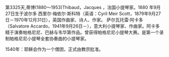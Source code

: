 第3325天,蒂博(1880～1953)Thibaud，Jacques ，法国小提琴家。1880 年9月27日生于波尔多
西里尔·梅依尔·斯科特（英语：Cyril Meir Scott，1879年9月27日－1970年12月31日），英国作曲家、诗人、作家。
萨尔瓦托雷·阿卡多（Salvatore Accardo，1941年9月26日－），意大利小提琴家、作曲家。阿卡多精于演奏帕格尼尼、巴赫与韦华第作品。曾获得帕格尼尼小提琴大赛。是第一个录制帕格尼尼小提琴全套协奏曲的小提琴家。

1540年：耶稣会作为一个僧团，正式由教宗批准。